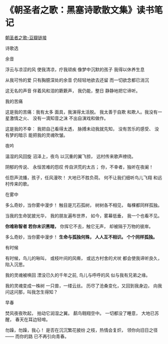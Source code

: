 # 《朝圣者之歌：黑塞诗歌散文集》读书笔记
[朝圣者之歌-豆瓣链接](https://book.douban.com/subject/1136149/)

诗歌选

余音

浮云与凉涩的风 使我清凉，疗我顽疾 像梦中沉默的孩子 我得以休养生息

从我可怜的爱 只有胸臆深处的余音 仍轻轻地欲去还留 而一切欲念都已消沉

这无名的声音 伴着风和泪的簌簌声， 我仍能，整日 静静地把它谛听。

我的苦痛

这是我的苦痛：我有太多 面具，我演得太活脱。 我太善于自欺 和欺人。我没有一星激情之火、 没有一滴知音之沫 不出自演戏和做作。

这是我的不幸： 我把自己看得太透， 脉搏未动我就先知， 没有苦乐的感受、 没有梦的暗示 能把我的灵魂吹皱。

夜吟

温湿的风回旋 沼泽上，夜鸟 以沉重的翼飞掠， 远村传来歌声缭绕。

阴郁的传说、 永恒苦难的怨叹 传自洪荒的太古； 你，不幸者，独听在夜阑！

任怨声流播，孩子，任风漫吹！ 大地已不胜负荷。 何不让我们细听鸟儿飞翔 和远村传来的歌。

在雾中

多么奇妙，当你雾中漫步！ 触目是兀石孤树， 树树各不相见， 每棵都同样孤独。

当我的生命犹披光华， 我的朋友遍布世界， 如今，雾幕低垂， 我一个也看不见。

 **你难称智者 若你未识黑暗，**  你挥它不去，触它无声， 却被隔于万物的彼岸。

多么奇妙，当你雾中漫步！  **生命与孤独何殊， 人人互不相识。 个个同样孤独。** 

有时候

有时候，鸟儿的啾叫， 或枝叶间的风嘶， 或远方村舍的犬吠 都会使我谛听良久，陷入沉思。

我的灵魂被唤回 湮没已久的千年之前, 鸟儿与呼呼的风 似与我有兄弟之缘。

我的灵魂变成一株树 一只兽，一缕云丝。 历尽了沧桑变化，又回到我身边， 向我问这问那，叫我怎生得知？

早春

焚风夜夜吹起， 拍动它润湿之翼。 鹬鸟翱翔空中。 一切都没了睡意， 大地已苏醒， 春天在耳边轻啼。

勿躁，勿躁，我心！ 是否在沉沉繁花披纷 之枝，热情会复炽， 领你向旧日之径—— 而你的路 已不再引向青春。
